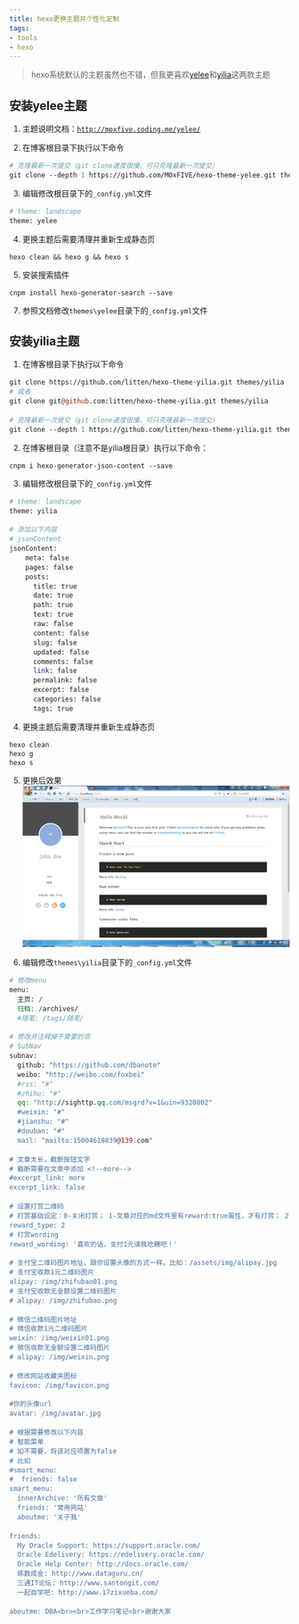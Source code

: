 ```yaml
---
title: hexo更换主题并个性化定制
tags:
- tools
- hexo
---
```


>hexo系统默认的主题虽然也不错，但我更喜欢[yelee](http://moxfive.xyz/yelee)和[yilia](https://github.com/litten/hexo-theme-yilia)这两款主题

## 安装yelee主题

1. 主题说明文档：[`http://moxfive.coding.me/yelee/`](http://moxfive.coding.me/yelee)

2. 在博客根目录下执行以下命令
``` perl
# 克隆最新一次提交（git clone速度很慢，可只克隆最新一次提交）
git clone --depth 1 https://github.com/MOxFIVE/hexo-theme-yelee.git themes/yelee
```

3. 编辑修改根目录下的`_config.yml`文件
``` perl
# theme: landscape
theme: yelee
```

4. 更换主题后需要清理并重新生成静态页
```
hexo clean && hexo g && hexo s
```

5. 安装搜索插件
```
cnpm install hexo-generator-search --save
```

7. 参照文档修改`themes\yelee`目录下的`_config.yml`文件

<!--more-->

## 安装yilia主题

1. 在博客根目录下执行以下命令
``` perl
git clone https://github.com/litten/hexo-theme-yilia.git themes/yilia
# 或者
git clone git@github.com:litten/hexo-theme-yilia.git themes/yilia

# 克隆最新一次提交（git clone速度很慢，可只克隆最新一次提交）
git clone --depth 1 https://github.com/litten/hexo-theme-yilia.git themes/yilia
```

2. 在博客根目录（注意不是yilia根目录）执行以下命令：
```
cnpm i hexo-generator-json-content --save
```

3. 编辑修改根目录下的`_config.yml`文件
``` perl
# theme: landscape
theme: yilia

# 添加以下内容
# jsonContent
jsonContent:
    meta: false
    pages: false
    posts:
      title: true
      date: true
      path: true
      text: true
      raw: false
      content: false
      slug: false
      updated: false
      comments: false
      link: false
      permalink: false
      excerpt: false
      categories: false
      tags: true
```

4. 更换主题后需要清理并重新生成静态页
```
hexo clean
hexo g
hexo s
```

5. 更换后效果
![update_theme.png](/img/2017/update_theme.png)

6. 编辑修改`themes\yilia`目录下的`_config.yml`文件
``` perl
# 修改menu
menu:
  主页: /
  归档: /archives/
  #随笔: /tags/随笔/

# 修改并注释掉不需要的项
# SubNav
subnav:
  github: "https://github.com/dbanote"
  weibo: "http://weibo.com/foxbei"
  #rss: "#"
  #zhihu: "#"
  qq: "http://sighttp.qq.com/msgrd?v=1&uin=9320802"
  #weixin: "#"
  #jianshu: "#"
  #douban: "#"
  mail: "mailto:15004618839@139.com"

# 文章太长，截断按钮文字
# 截断需要在文章中添加 <!--more-->
#excerpt_link: more
excerpt_link: false

# 设置打赏二维码
# 打赏基础设定：0-关闭打赏； 1-文章对应的md文件里有reward:true属性，才有打赏； 2-所有文章均有打赏
reward_type: 2
# 打赏wording
reward_wording: '喜欢的话，支付1元请我吃糖吧！'

# 支付宝二维码图片地址，跟你设置头像的方式一样。比如：/assets/img/alipay.jpg
# 支付宝收款1元二维码图片
alipay: /img/zhifubao01.png
# 支付宝收款无金额设置二维码图片
# alipay: /img/zhifubao.png

# 微信二维码图片地址
# 微信收款1元二维码图片
weixin: /img/weixin01.png
# 微信收款无金额设置二维码图片
# alipay: /img/weixin.png

# 修改网站收藏夹图标
favicon: /img/favicon.png

#你的头像url
avatar: /img/avatar.jpg

# 根据需要修改以下内容
# 智能菜单
# 如不需要，将该对应项置为false
# 比如
#smart_menu:
#  friends: false
smart_menu:
  innerArchive: '所有文章'
  friends: '常用网站'
  aboutme: '关于我'

friends:
  My Oracle Support: https://support.oracle.com/
  Oracle Edelivery: https://edelivery.oracle.com/
  Oracle Help Center: http://docs.oracle.com/
  练数成金: http://www.dataguru.cn/
  三通IT论坛: http://www.santongit.com/
  一起自学吧: http://www.17zixueba.com/

aboutme: DBA<br><br>工作学习笔记<br>谢谢大家
```

